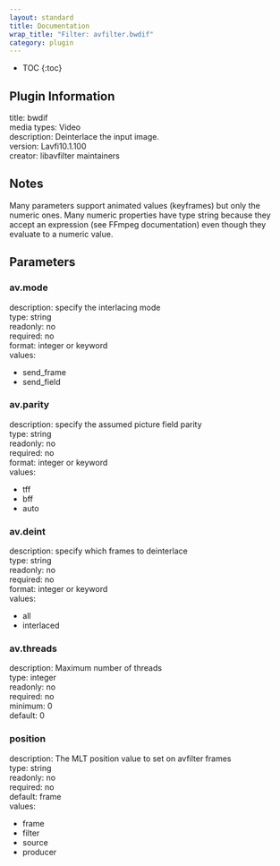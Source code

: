```yaml
---
layout: standard
title: Documentation
wrap_title: "Filter: avfilter.bwdif"
category: plugin
---
```

* TOC
{:toc}

## Plugin Information

title: bwdif  
media types:
Video  
description: Deinterlace the input image.  
version: Lavfi10.1.100  
creator: libavfilter maintainers  

## Notes

Many parameters support animated values (keyframes) but only the numeric ones. Many numeric properties have type string because they accept an expression (see FFmpeg documentation) even though they evaluate to a numeric value.

## Parameters

### av.mode

  
description:
specify the interlacing mode  
type: string  
readonly: no  
required: no  
format: integer or keyword  
values:  

* send_frame
* send_field

### av.parity

  
description:
specify the assumed picture field parity  
type: string  
readonly: no  
required: no  
format: integer or keyword  
values:  

* tff
* bff
* auto

### av.deint

  
description:
specify which frames to deinterlace  
type: string  
readonly: no  
required: no  
format: integer or keyword  
values:  

* all
* interlaced

### av.threads

  
description:
Maximum number of threads  
type: integer  
readonly: no  
required: no  
minimum: 0  
default: 0  

### position

  
description:
The MLT position value to set on avfilter frames  
type: string  
readonly: no  
required: no  
default: frame  
values:  

* frame
* filter
* source
* producer

